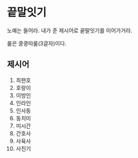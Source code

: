 # 끝말잇기
노예는 들어라. 내가 준 제시어로 끝말잇기를 이어가거라.

룰은 쿵쿵따룰(3글자)이다.

## 제시어
1. 최현호
2. 호랑이
3. 이방인
4. 인라인
5. 인사동
6. 동치미
7. 미시간
8. 간호사
9. 사육사
10. 사진기